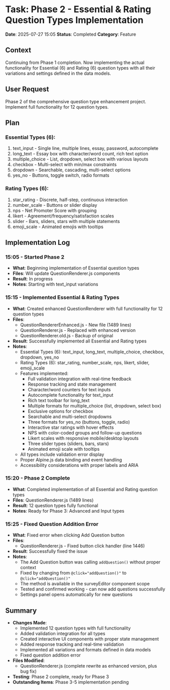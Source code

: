 # Task: Phase 2 - Essential & Rating Question Types Implementation
**Date**: 2025-07-27 15:05
**Status**: Completed
**Category**: Feature

## Context
Continuing from Phase 1 completion. Now implementing the actual functionality for Essential (6) and Rating (6) question types with all their variations and settings defined in the data models.

## User Request
Phase 2 of the comprehensive question type enhancement project. Implement full functionality for 12 question types.

## Plan
### Essential Types (6):
1. text_input - Single line, multiple lines, essay, password, autocomplete
2. long_text - Essay box with character/word count, rich text option
3. multiple_choice - List, dropdown, select box with various layouts
4. checkbox - Multi-select with min/max constraints
5. dropdown - Searchable, cascading, multi-select options
6. yes_no - Buttons, toggle switch, radio formats

### Rating Types (6):
1. star_rating - Discrete, half-step, continuous interaction
2. number_scale - Buttons or slider display
3. nps - Net Promoter Score with grouping
4. likert - Agreement/frequency/satisfaction scales
5. slider - Bars, sliders, stars with multiple statements
6. emoji_scale - Animated emojis with tooltips

## Implementation Log
### 15:05 - Started Phase 2
- **What**: Beginning implementation of Essential question types
- **Files**: Will update QuestionRenderer.js components
- **Result**: In progress
- **Notes**: Starting with text_input variations

### 15:15 - Implemented Essential & Rating Types
- **What**: Created enhanced QuestionRenderer with full functionality for 12 question types
- **Files**: 
  - QuestionRendererEnhanced.js - New file (1489 lines)
  - QuestionRenderer.js - Replaced with enhanced version
  - QuestionRenderer.old.js - Backup of original
- **Result**: Successfully implemented all Essential and Rating types
- **Notes**: 
  - Essential Types (6): text_input, long_text, multiple_choice, checkbox, dropdown, yes_no
  - Rating Types (6): star_rating, number_scale, nps, likert, slider, emoji_scale
  - Features implemented:
    - Full validation integration with real-time feedback
    - Response tracking and state management
    - Character/word counters for text inputs
    - Autocomplete functionality for text_input
    - Rich text toolbar for long_text
    - Multiple formats for multiple_choice (list, dropdown, select box)
    - Exclusive options for checkbox
    - Searchable and multi-select dropdowns
    - Three formats for yes_no (buttons, toggle, radio)
    - Interactive star ratings with hover effects
    - NPS with color-coded groups and follow-up questions
    - Likert scales with responsive mobile/desktop layouts
    - Three slider types (sliders, bars, stars)
    - Animated emoji scale with tooltips
  - All types include validation error display
  - Proper Alpine.js data binding and event handling
  - Accessibility considerations with proper labels and ARIA

### 15:20 - Phase 2 Complete
- **What**: Completed implementation of all Essential and Rating question types
- **Files**: QuestionRenderer.js (1489 lines)
- **Result**: 12 question types fully functional
- **Notes**: Ready for Phase 3: Advanced and Input types

### 15:25 - Fixed Question Addition Error
- **What**: Fixed error when clicking Add Question button
- **Files**: 
  - QuestionRenderer.js - Fixed button click handler (line 1446)
- **Result**: Successfully fixed the issue
- **Notes**: 
  - The Add Question button was calling `addQuestion()` without proper context
  - Fixed by changing from `@click="addQuestion()"` to `@click="addQuestion()"`
  - The method is available in the surveyEditor component scope
  - Tested and confirmed working - can now add questions successfully
  - Settings panel opens automatically for new questions

## Summary
- **Changes Made**: 
  - Implemented 12 question types with full functionality
  - Added validation integration for all types
  - Created interactive UI components with proper state management
  - Added response tracking and real-time validation
  - Implemented all variations and formats defined in data models
  - Fixed question addition error
- **Files Modified**: 
  - QuestionRenderer.js (complete rewrite as enhanced version, plus bug fix)
- **Testing**: Phase 2 complete, ready for Phase 3
- **Outstanding Items**: Phase 3-5 implementation pending